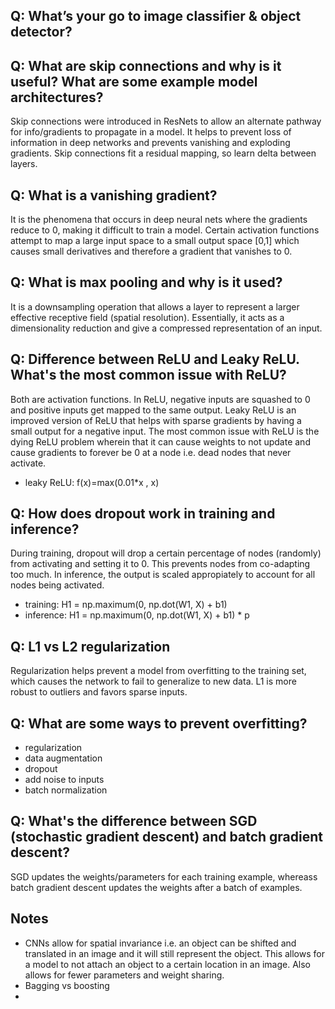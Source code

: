 ## Q: What’s your go to image classifier & object detector?

## Q: What are skip connections and why is it useful? What are some example model architectures?
Skip connections were introduced in ResNets to allow an alternate pathway for info/gradients to propagate in a model. It helps to prevent loss of information in deep networks and prevents vanishing and exploding gradients. Skip connections fit a residual mapping, so learn delta between layers.

## Q: What is a vanishing gradient?
It is the phenomena that occurs in deep neural nets where the gradients reduce to 0, making it difficult to train a model. Certain activation functions attempt to map a large input space to a small output space [0,1] which causes small derivatives and therefore a gradient that vanishes to 0.

## Q: What is max pooling and why is it used?
It is a downsampling operation that allows a layer to represent a larger effective receptive field (spatial resolution). Essentially, it acts as a dimensionality reduction and give a compressed representation of an input.

## Q: Difference between ReLU and Leaky ReLU. What's the most common issue with ReLU?
Both are activation functions. In ReLU, negative inputs are squashed to 0 and positive inputs get mapped to the same output. Leaky ReLU is an improved version of ReLU that helps with sparse gradients by having a small output for a negative input. The most common issue with ReLU is the dying ReLU problem wherein that it can cause weights to not update and cause gradients to forever be 0 at a node i.e. dead nodes that never activate.
- leaky ReLU: f(x)=max(0.01*x , x)

## Q: How does dropout work in training and inference?
During training, dropout will drop a certain percentage of nodes (randomly) from activating and setting it to 0. This prevents nodes from co-adapting too much. In inference, the output is scaled appropiately to account for all nodes being activated.
- training: H1 = np.maximum(0, np.dot(W1, X) + b1)
- inference: H1 = np.maximum(0, np.dot(W1, X) + b1) * p

## Q: L1 vs L2 regularization
Regularization helps prevent a model from overfitting to the training set, which causes the network to fail to generalize to new data. L1 is more robust to outliers and favors sparse inputs.

## Q: What are some ways to prevent overfitting?
- regularization
- data augmentation
- dropout
- add noise to inputs
- batch normalization


## Q: What's the difference between SGD (stochastic gradient descent) and batch gradient descent?
SGD updates the weights/parameters for each training example, whereass batch gradient descent updates the weights after a batch of examples. 

## Notes
- CNNs allow for spatial invariance i.e. an object can be shifted and translated in an image and it will still represent the object. This allows for a model to not attach an object to a certain location in an image. Also allows for fewer parameters and weight sharing.
- Bagging vs boosting
- 
